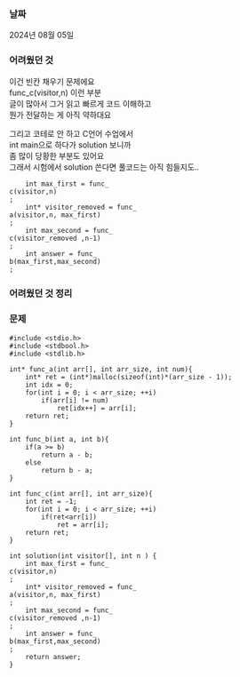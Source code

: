 ### 날짜 
2024년 08월 05일  

### 어려웠던 것 

이건 빈칸 채우기 문제에요  
func_c(visitor,n) 이런 부분  
글이 많아서 그거 읽고 빠르게 코드 이해하고  
뭔가 전달하는 게 아직 약하대요  
  
그리고 코테로 안 하고 C언어 수업에서  
int main으로 하다가 solution 보니까  
좀 많이 당황한 부분도 있어요  
그래서 시험에서 solution 쓴다면 풀코드는 아직 힘들지도.. 
  
``` 
    int max_first = func_
c(visitor,n)
;
    int* visitor_removed = func_
a(visitor,n, max_first)
;
    int max_second = func_
c(visitor_removed ,n-1)
;
    int answer = func_
b(max_first,max_second)
;
```

### 어려웠던 것 정리 

### 문제 

```
#include <stdio.h>
#include <stdbool.h>
#include <stdlib.h>

int* func_a(int arr[], int arr_size, int num){
    int* ret = (int*)malloc(sizeof(int)*(arr_size - 1));
    int idx = 0;
    for(int i = 0; i < arr_size; ++i)
        if(arr[i] != num)
            ret[idx++] = arr[i];
    return ret;
}

int func_b(int a, int b){
    if(a >= b)
        return a - b;
    else
        return b - a;
}

int func_c(int arr[], int arr_size){
    int ret = -1;
    for(int i = 0; i < arr_size; ++i)
        if(ret<arr[i])
            ret = arr[i];
    return ret;
}

int solution(int visitor[], int n ) {
    int max_first = func_
c(visitor,n)
;
    int* visitor_removed = func_
a(visitor,n, max_first)
;
    int max_second = func_
c(visitor_removed ,n-1)
;
    int answer = func_
b(max_first,max_second)
;
    return answer;
}
```
